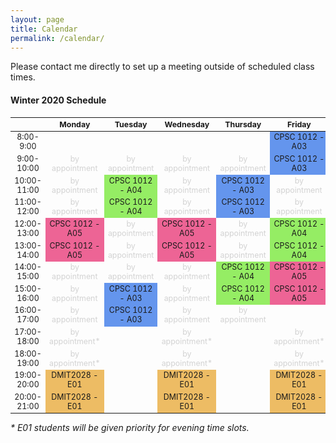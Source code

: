 ```yaml
---
layout: page
title: Calendar
permalink: /calendar/
---
```


Please contact me directly to set up a meeting outside of scheduled class times.

#### Winter 2020 Schedule

<html>
 <table style="font-size: 12.4px; text-align:center">
  <thead>
    <tr>
      <th></th>
      <th>Monday</th>
      <th>Tuesday</th>
      <th>Wednesday</th>
      <th>Thursday</th>
      <th>Friday</th>
    </tr>
  </thead>
  <tbody>
    <tr>
      <td style="text-align:center">8:00-9:00</td>
      <td></td>
      <td></td>
      <td></td>
      <td></td>
      <td style="background-color:#6495ed">CPSC 1012 - A03</td>
    </tr>
    <tr>
      <td style="text-align:center">9:00-10:00</td>
      <td style="color:#d3d3d3">by appointment</td>
      <td style="color:#d3d3d3">by appointment</td>
      <td style="color:#d3d3d3">by appointment</td>
      <td style="color:#d3d3d3">by appointment</td>
      <td style="background-color:#6495ed">CPSC 1012 - A03</td>
    </tr>
    <tr>
      <td style="text-align:center">10:00-11:00</td>
      <td style="color:#d3d3d3">by appointment</td>
      <td style="background-color:#95ed64">CPSC 1012 - A04</td>
      <td style="color:#d3d3d3">by appointment</td>
      <td style="background-color:#6495ed">CPSC 1012 - A03</td>
      <td style="color:#d3d3d3">by appointment</td>
    </tr>
    <tr>
      <td style="text-align:center">11:00-12:00</td>
      <td style="color:#d3d3d3">by appointment</td>
      <td style="background-color:#95ed64">CPSC 1012 - A04</td>
      <td style="color:#d3d3d3">by appointment</td>
      <td style="background-color:#6495ed">CPSC 1012 - A03</td>
      <td style="color:#d3d3d3">by appointment</td>
    </tr>
    <tr>
      <td style="text-align:center">12:00-13:00</td>
      <td style="background-color:#ed6495">CPSC 1012 - A05</td>
      <td style="color:#d3d3d3">by appointment</td>
      <td style="background-color:#ed6495">CPSC 1012 - A05</td>
      <td style="color:#d3d3d3">by appointment</td>
      <td style="background-color:#95ed64">CPSC 1012 - A04</td>
    </tr>
    <tr>
      <td style="text-align:center">13:00-14:00</td>
      <td style="background-color:#ed6495">CPSC 1012 - A05</td>
      <td style="color:#d3d3d3">by appointment</td>
      <td style="background-color:#ed6495">CPSC 1012 - A05</td>
      <td style="color:#d3d3d3">by appointment</td>
      <td style="background-color:#95ed64">CPSC 1012 - A04</td>
    </tr>
    <tr>
      <td style="text-align:center">14:00-15:00</td>
      <td style="color:#d3d3d3">by appointment</td>
      <td style="color:#d3d3d3">by appointment</td>
      <td style="color:#d3d3d3">by appointment</td>
      <td style="background-color:#95ed64">CPSC 1012 - A04</td>
      <td style="background-color:#ed6495">CPSC 1012 - A05</td>
    </tr>
    <tr>
      <td style="text-align:center">15:00-16:00</td>
      <td style="color:#d3d3d3">by appointment</td>
      <td style="background-color:#6495ed">CPSC 1012 - A03</td>
      <td style="color:#d3d3d3">by appointment</td>
      <td style="background-color:#95ed64">CPSC 1012 - A04</td>
      <td style="background-color:#ed6495">CPSC 1012 - A05</td>
    </tr>
    <tr>
      <td style="text-align:center">16:00-17:00</td>
      <td style="color:#d3d3d3">by appointment</td>
      <td style="background-color:#6495ed">CPSC 1012 - A03</td>
      <td style="color:#d3d3d3">by appointment</td>
      <td style="color:#d3d3d3">by appointment</td>
      <td></td>
    </tr>
    <tr>
      <td style="text-align:center">17:00-18:00</td>
      <td style="color:#d3d3d3">by appointment*</td>
      <td></td>
      <td style="color:#d3d3d3">by appointment*</td>
      <td></td>
      <td style="color:#d3d3d3">by appointment*</td>
    </tr>
    <tr>
      <td style="text-align:center">18:00-19:00</td>
      <td style="color:#d3d3d3">by appointment*</td>
      <td></td>
      <td style="color:#d3d3d3">by appointment*</td>
      <td></td>
      <td style="color:#d3d3d3">by appointment*</td>
    </tr>
    <tr>
      <td style="text-align:center">19:00-20:00</td>
      <td style="background-color:#edbc64">DMIT2028 - E01</td>
      <td></td>
      <td style="background-color:#edbc64">DMIT2028 - E01</td>
      <td></td>
      <td style="background-color:#edbc64">DMIT2028 - E01</td>
    </tr>
    <tr>
      <td style="text-align:center">20:00-21:00</td>
      <td style="background-color:#edbc64">DMIT2028 - E01</td>
      <td></td>
      <td style="background-color:#edbc64">DMIT2028 - E01</td>
      <td></td>
      <td style="background-color:#edbc64">DMIT2028 - E01</td>
    </tr>
  </tbody>
</table>
</html>

*\* E01 students will be given priority for evening time slots.*
